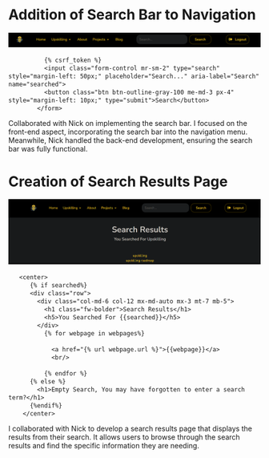 # Addition of Search Bar to Navigation

![Search Bar](images/Search-Bar.png)

``` <form class="d-flex align-items-center" method=POST action="{% url 'pages/search-results'%}">
          {% csrf_token %}
          <input class="form-control mr-sm-2" type="search" style="margin-left: 50px;" placeholder="Search..." aria-label="Search" name="searched">
          <button class="btn btn-outline-gray-100 me-md-3 px-4" style="margin-left: 10px;" type="submit">Search</button>
        </form>
```
Collaborated with Nick on implementing the search bar. I focused on the front-end aspect, incorporating the search bar into the navigation menu. Meanwhile, Nick handled the back-end development, ensuring the search bar was fully functional.

# Creation of Search Results Page

![Search Results](images/Search-Results.png)

```
   <center>
      {% if searched%}
      <div class="row">
        <div class="col-md-6 col-12 mx-md-auto mx-3 mt-7 mb-5">
          <h1 class="fw-bolder">Search Results</h1>
          <h5>You Searched For {{searched}}</h5>
        </div>
          {% for webpage in webpages%}

            <a href="{% url webpage.url %}">{{webpage}}</a>
            <br/>

          {% endfor %}
      {% else %}
        <h1>Empty Search, You may have forgotten to enter a search term?</h1>
      {%endif%}
    </center>
```

I collaborated with Nick to develop a search results page that displays the results from their search. It allows users to browse through the search results and find the specific information they are needing. 

